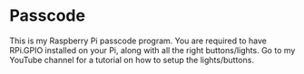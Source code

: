 Passcode
========

This is my Raspberry Pi passcode program.
You are required to have RPi.GPIO installed on your Pi, along with all the right buttons/lights.
Go to my YouTube channel for a tutorial on how to setup the lights/buttons.
